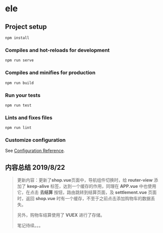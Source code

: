 

# ele

## Project setup
```
npm install
```

### Compiles and hot-reloads for development
```
npm run serve
```

### Compiles and minifies for production
```
npm run build
```

### Run your tests
```
npm run test
```

### Lints and fixes files
```
npm run lint
```

### Customize configuration
See [Configuration Reference](https://cli.vuejs.org/config/).



## 内容总结 2019/8/22   

> 更新内容：更新了**shop.vue**页面中，导航组件切换时，给 **router-view** 添加了  **keep-alive** 标签，达到一个缓存的作用，同理在  **APP.vue**  中也使用它，在点击 **去结算** 按钮，路由跳转到结算页面，及  **settlement.vue** 页面时，返回  **shop.vue** 时有一个缓存，不至于之前点击添加购物车的数据丢失。
>
> 另外，购物车结算使用了 **VUEX** 进行了存储。 
>
> 笔记待续。。。
